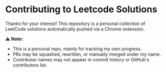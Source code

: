 # Contributing to Leetcode Solutions

Thanks for your interest! This repository is a personal collection of LeetCode solutions automatically pushed via a Chrome extension.

⚠️ **Note:**  
- This is a personal repo, mainly for tracking my own progress.  
- PRs may be squashed, rewritten, or manually merged under my name.  
- Contributor names may not appear in commit history or GitHub's contributors list.
